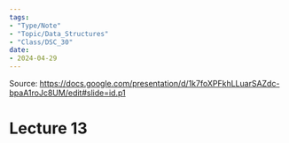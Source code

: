 ```yaml
---
tags:
- "Type/Note"
- "Topic/Data_Structures"
- "Class/DSC_30"
date:
- 2024-04-29
---
```

Source: https://docs.google.com/presentation/d/1k7foXPFkhLLuarSAZdc-bpaA1roJc8UM/edit#slide=id.p1  

# Lecture 13  
